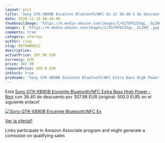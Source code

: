 ```yaml
---
layout: post
title: 'Sony GTK-XB90B Enceinte Bluetooth/NFC Ex al 38.40 % de descuento'
date: 2020-11-19 06:44:40
thumbnailImage: 'https://m.media-amazon.com/images/I/41fOFb23SgL._SL200_.jpg'
images: [ 'https://m.media-amazon.com/images/I/41fOFb23SgL._SL200_.jpg' ]
comments: true
category: ofertas
author: ring
slug: B074WW6Q12
description:
actualPrice: 307.98 EUR
currency: EUR
price: 307.98
comparePrice: 500.0 EUR
inStock: true
prodname: 'Sony GTK-XB90B Enceinte Bluetooth/NFC Extra Bass High Power - Noir'
---
```


Está [Sony GTK-XB90B Enceinte Bluetooth/NFC Extra Bass High Power - Noir](https://www.amazon.fr/dp/B074WW6Q12/?tag=tolees0d-21) con 38.40 de descuento por 307.98 EUR (original: 500.0 EUR) en el siguiente enlace!

[![Sony GTK-XB90B Enceinte Bluetooth/NFC Ex](https://m.media-amazon.com/images/I/41fOFb23SgL._SL200_.jpg)](https://www.amazon.fr/dp/B074WW6Q12/?tag=tolees0d-21)

[Ver la oferta!!](https://www.amazon.fr/dp/B074WW6Q12/?tag=tolees0d-21)

Links participate in Amazon Associate program and might generate a comission on qualifying sales


